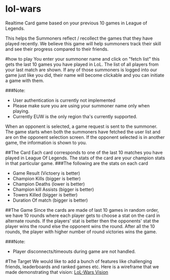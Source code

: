 # lol-wars
Realtime Card game based on your previous 10 games in League of Legends. 

This helps the Summoners reflect / recollect the games that they have played recently. We believe this game will help summoners track their skill and see their progress compared to their friends.

#how to play
You enter your summoner name and click on "fetch list" this gets the last 10 games you have played in LoL. The list of all players from your last match are shown. If any of those summoners is logged into our game just like you did,
their name will become clickable and you can initiate a game with them. 

###Note:
* User authentication is currently not implemented
* Please make sure you are using your summoner name only when playing.
* Currently EUW is the only region tha's currently supported.

When an opponent is selected, a game request is sent to the summoner. The game starts when both the summoners have fetched the user list and are on the opponent selection screen. If the opponent selected is in another game, the information is shown to you. 

##The Card
Each card corresponds to one of the last 10 matches you have played in League Of Legends. The stats of the card are your champion stats in that particular game. 
###The following are the stats on each card
* Game Result (Victoery is better)
* Champion Kills (bigger is better)
* Champion Deaths (lower is better) 
* Champion kill Assists (bigger is better)
* Towers Killed (bigger is better)
* Duration Of match (bigger is better)

##The Game
Since the cards are made of last 10 games in random order, we have 10 rounds where each player gets to choose a stat on the card in alternate rounds. If the players' stat is better then the opponents' stat the player wins the round else the opponent wins the round. After all the 10 rounds, the player with higher number of round victories wins the game.

###Note:
* Player disconnects/timeouts during game are not handled.

#The Target
We would like to add a bunch of features like challenging friends, leaderboards and ranked games etc. Here is a wireframe that we made demonstrating that vision:
[LoL-Wars Vision](https://github.com/vkbsb/lol-wars/raw/master/docs/lol-wars.swf)
